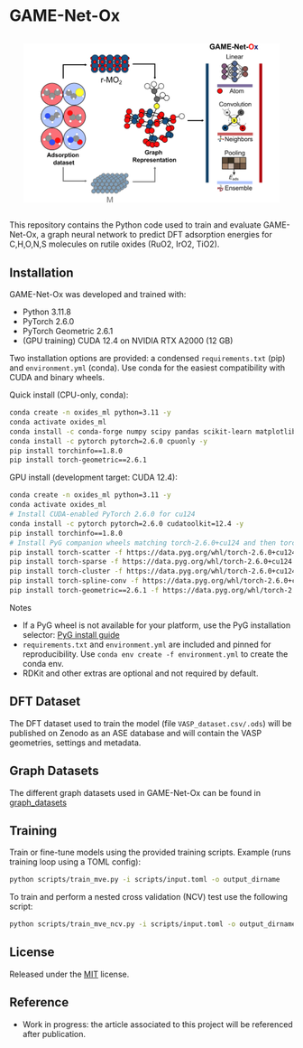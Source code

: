 # GAME-Net-Ox

<div style="display: flex; justify-content: center; align-items: center;">
    <p align="center">
     <img src="./GNN-GNOx.png" width="90%" height="90%" />
    </p>
</div>

This repository contains the Python code used to train and evaluate GAME-Net-Ox, a graph neural network to predict DFT adsorption energies for C,H,O,N,S molecules on rutile oxides (RuO2, IrO2, TiO2).

## Installation

GAME-Net-Ox was developed and trained with:

- Python 3.11.8
- PyTorch 2.6.0
- PyTorch Geometric 2.6.1
- (GPU training) CUDA 12.4 on NVIDIA RTX A2000 (12 GB)

Two installation options are provided: a condensed `requirements.txt` (pip) and `environment.yml` (conda). Use conda for the easiest compatibility with CUDA and binary wheels.

Quick install (CPU-only, conda):

```bash
conda create -n oxides_ml python=3.11 -y
conda activate oxides_ml
conda install -c conda-forge numpy scipy pandas scikit-learn matplotlib seaborn plotly ase pubchempy toml networkx jupyterlab ipywidgets -y
conda install -c pytorch pytorch=2.6.0 cpuonly -y
pip install torchinfo==1.8.0
pip install torch-geometric==2.6.1
```

GPU install (development target: CUDA 12.4):

```bash
conda create -n oxides_ml python=3.11 -y
conda activate oxides_ml
# Install CUDA-enabled PyTorch 2.6.0 for cu124
conda install -c pytorch pytorch=2.6.0 cudatoolkit=12.4 -y
pip install torchinfo==1.8.0
# Install PyG companion wheels matching torch-2.6.0+cu124 and then torch-geometric
pip install torch-scatter -f https://data.pyg.org/whl/torch-2.6.0+cu124.html
pip install torch-sparse -f https://data.pyg.org/whl/torch-2.6.0+cu124.html
pip install torch-cluster -f https://data.pyg.org/whl/torch-2.6.0+cu124.html
pip install torch-spline-conv -f https://data.pyg.org/whl/torch-2.6.0+cu124.html
pip install torch-geometric==2.6.1 -f https://data.pyg.org/whl/torch-2.6.0+cu124.html
```

Notes

- If a PyG wheel is not available for your platform, use the PyG installation selector: [PyG install guide](https://pytorch-geometric.readthedocs.io/en/latest/notes/installation.html)
- `requirements.txt` and `environment.yml` are included and pinned for reproducibility. Use `conda env create -f environment.yml` to create the conda env.
- RDKit and other extras are optional and not required by default.

## DFT Dataset

The DFT dataset used to train the model (file `VASP_dataset.csv/.ods`) will be published on Zenodo as an ASE database and will contain the VASP geometries, settings and metadata.

## Graph Datasets

The different graph datasets used in GAME-Net-Ox can be found in [graph_datasets](./models/graph_datasets)

## Training

Train or fine-tune models using the provided training scripts. Example (runs training loop using a TOML config):

```bash
python scripts/train_mve.py -i scripts/input.toml -o output_dirname
```

To train and perform a nested cross validation (NCV) test use the following script:

```bash
python scripts/train_mve_ncv.py -i scripts/input.toml -o output_dirname
```

## License

Released under the [MIT](./LICENSE) license.

## Reference

- Work in progress: the article associated to this project will be referenced after publication.
